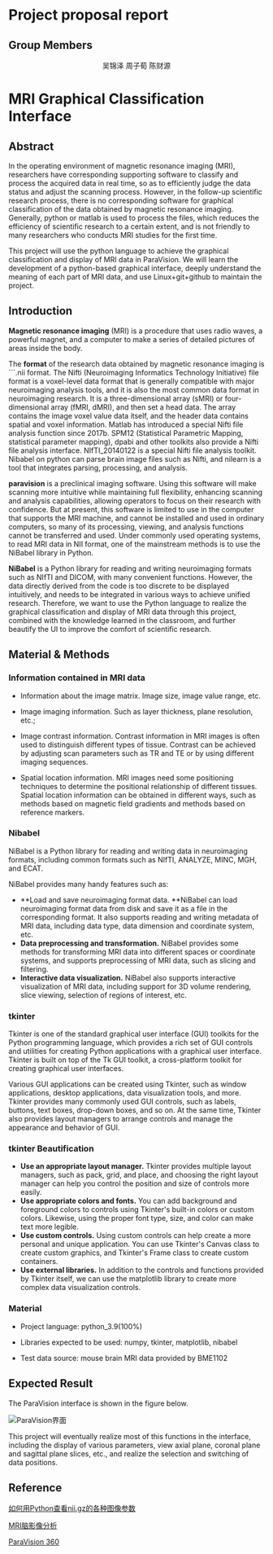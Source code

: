 # Project proposal report

## Group Members

<p style="text-align:center",font-size:200px>  吴锦泽 周子荀 陈财源</p>

# MRI Graphical Classification Interface

## Abstract

In the operating environment of magnetic resonance imaging (MRI), researchers have corresponding supporting software to classify and process the acquired data in real time, so as to efficiently judge the data status and adjust the scanning process. However, in the follow-up scientific research process, there is no corresponding software for graphical classification of the data obtained by magnetic resonance imaging. Generally, python or matlab is used to process the files, which reduces the efficiency of scientific research to a certain extent, and is not friendly to many  researchers who conducts MRI studies for the first time.

This project will use the python language to achieve the graphical classification and display of MRI data in ParaVision. We will learn the development of a python-based graphical interface, deeply understand the meaning of each part of MRI data, and use Linux+git+github to maintain the project.

## Introduction

**Magnetic resonance imaging** (MRI) is a procedure that uses radio waves, a powerful magnet, and a computer to make a series of detailed pictures of areas inside the body.

The **format** of the research data obtained by magnetic resonance imaging is ```.nii format. The Nifti (Neuroimaging Informatics Technology Initiative) file format is a voxel-level data format that is generally compatible with major neuroimaging analysis tools, and it is also the most common data format in neuroimaging research. It is a three-dimensional array (sMRI) or four-dimensional array (fMRI, dMRI), and then set a head data. The array contains the image voxel value data itself, and the header data contains spatial and voxel information. Matlab has introduced a special Nifti file analysis function since 2017b. SPM12 (Statistical Parametric Mapping, statistical parameter mapping), dpabi and other toolkits also provide a Nifti file analysis interface. NIfTI_20140122 is a special Nifti file analysis toolkit. Nibabel on python can parse brain image files such as Nifti, and nilearn is a tool that integrates parsing, processing, and analysis.

**paravision** is a preclinical imaging software. Using this software will make scanning more intuitive while maintaining full flexibility, enhancing scanning and analysis capabilities, allowing operators to focus on their research with confidence. But at present, this software is limited to use in the computer that supports the MRI machine, and cannot be installed and used in ordinary computers, so many of its processing, viewing, and analysis functions cannot be transferred and used. Under commonly used operating systems, to read MRI data in NII format, one of the mainstream methods is to use the NiBabel library in Python.

**NiBabel** is a Python library for reading and writing neuroimaging formats such as NIfTI and DICOM, with many convenient functions. However, the data directly derived from the code is too discrete to be displayed intuitively, and needs to be integrated in various ways to achieve unified research. Therefore, we want to use the Python language to realize the graphical classification and display of MRI data through this project, combined with the knowledge learned in the classroom, and further beautify the UI to improve the comfort of scientific research.

## Material & Methods

### Information contained in MRI data

* Information about the image matrix. Image size, image value range, etc.

* Image imaging information. Such as layer thickness, plane resolution, etc.;

* Image contrast information. Contrast information in MRI images is often used to distinguish different types of tissue. Contrast can be achieved by adjusting scan parameters such as TR and TE or by using different imaging sequences.

* Spatial location information. MRI images need some positioning techniques to determine the positional relationship of different tissues. Spatial location information can be obtained in different ways, such as methods based on magnetic field gradients and methods based on reference markers.

### Nibabel

NiBabel is a Python library for reading and writing data in neuroimaging formats, including common formats such as NIfTI, ANALYZE, MINC, MGH, and ECAT.

NiBabel provides many handy features such as:

* **Load and save neuroimaging format data. **NiBabel can load neuroimaging format data from disk and save it as a file in the corresponding format. It also supports reading and writing metadata of MRI data, including data type, data dimension and coordinate system, etc.
* **Data preprocessing and transformation.** NiBabel provides some methods for transforming MRI data into different spaces or coordinate systems, and supports preprocessing of MRI data, such as slicing and filtering.
* **Interactive data visualization.** NiBabel also supports interactive visualization of MRI data, including support for 3D volume rendering, slice viewing, selection of regions of interest, etc.

###  tkinter

Tkinter is one of the standard graphical user interface (GUI) toolkits for the Python programming language, which provides a rich set of GUI controls and utilities for creating Python applications with a graphical user interface. Tkinter is built on top of the Tk GUI toolkit, a cross-platform toolkit for creating graphical user interfaces.

Various GUI applications can be created using Tkinter, such as window applications, desktop applications, data visualization tools, and more. Tkinter provides many commonly used GUI controls, such as labels, buttons, text boxes, drop-down boxes, and so on. At the same time, Tkinter also provides layout managers to arrange controls and manage the appearance and behavior of GUI.

### tkinter Beautification

* **Use an appropriate layout manager.** Tkinter provides multiple layout managers, such as pack, grid, and place, and choosing the right layout manager can help you control the position and size of controls more easily.
* **Use appropriate colors and fonts.** You can add background and foreground colors to controls using Tkinter's built-in colors or custom colors. Likewise, using the proper font type, size, and color can make text more legible.
* **Use custom controls.** Using custom controls can help create a more personal and unique application. You can use Tkinter's Canvas class to create custom graphics, and Tkinter's Frame class to create custom containers.
* **Use external libraries.** In addition to the controls and functions provided by Tkinter itself, we can use the matplotlib library to create more complex data visualization controls.

### Material

* Project language: python_3.9(100%)

* Libraries expected to be used: numpy, tkinter, matplotlib, nibabel
* Test data source: mouse brain MRI data provided by BME1102

 ## Expected Result

The ParaVision interface is shown in the figure below.

![ParaVision界面](C:\Users\Administrator\AppData\Roaming\Typora\typora-user-images\image-20230226192012813.png)

This project will eventually realize most of this functions in the interface, including the display of various parameters, view axial plane, coronal plane and sagittal plane slices, etc., and realize the selection and switching of data positions.

## Reference

[如何用Python查看nii.gz的各种图像参数](https://blog.csdn.net/u014264373/article/details/119545255)

[MRI脑影像分析](https://blog.csdn.net/sinat_35907936/article/details/118862614)

[ParaVision 360](https://www.bruker.com/zh/products-and-solutions/preclinical-imaging/paravision-360.html)

